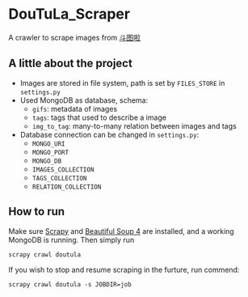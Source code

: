 # DouTuLa_Scraper
A crawler to scrape images from [斗图啦](www.doutula.com)

## A little about the project
- Images are stored in file system, path is set by `FILES_STORE` in `settings.py`
- Used MongoDB as database, schema:
  * `gifs`: metadata of images
  * `tags`: tags that used to describe a image
  * `img_to_tag`: many-to-many relation between images and tags
- Database connection can be changed in `settings.py`:
  * `MONGO_URI`
  * `MONGO_PORT`
  * `MONGO_DB`
  * `IMAGES_COLLECTION`
  * `TAGS_COLLECTION`
  * `RELATION_COLLECTION`
  
## How to run
Make sure [Scrapy](https://scrapy.org/) and [Beautiful Soup 4](https://www.crummy.com/software/BeautifulSoup/bs4/doc/#installing-beautiful-soup) are installed, and a working MongoDB is running. Then simply run 
```shell
scrapy crawl doutula
```
If you wish to stop and resume scraping in the furture, run commend:
```shell
scrapy crawl doutula -s JOBDIR=job
```
